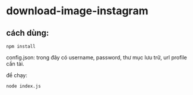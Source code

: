 # download-image-instagram

## cách dùng: 
```
npm install
```
config.json: trong đây có username, password, thư mục lưu trữ, url profile cần tải.

để chạy:
```
node index.js
```
